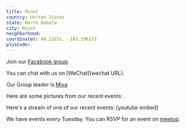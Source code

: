 ```yaml
---
title: Minot
country: United States
state: North Dakota
city: Minot
neighborhood: 
coordinates: 48.23251, -101.296273
plusCode:
---
```

Join our [Facebook group](https://www.facebook.com/groups/free.code.camp.minot.nd).

You can chat with us on [WeChat](wechat URL).

Our Group leader is [Miya](freecodecamp.org/miya)

Here are some pictures from our recent events:
![]().

Here's a stream of one of our recent events:
[youtube embed]

We have events every Tuesday. You can RSVP for an event on [meetup](meetupurl).
